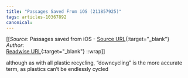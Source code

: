 ```yaml
---
title: "Passages Saved From iOS (211857925)"
tags: articles-10367892
canonical: 
---
```


[[_Source_: Passages saved from iOS - [Source URL](){:target="_blank"}<br>
_Author_: <br>
[Readwise URL](https://readwise.io/open/211857925){:target="_blank"}
::wrap]]

although as with all plastic recycling, “downcycling” is the more accurate term, as plastics can’t be endlessly cycled
